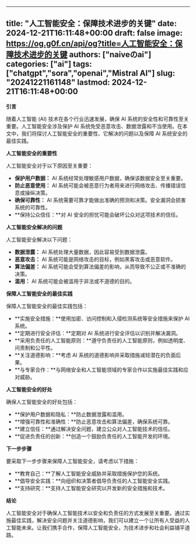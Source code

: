 
---
title: "人工智能安全：保障技术进步的关键"
date: 2024-12-21T16:11:48+00:00
draft: false
image: https://og.g0f.cn/api/og?title=人工智能安全：保障技术进步的关键
authors: ["naiveのai"]
categories: ["ai"]
tags: ["chatgpt","sora","openai","Mistral AI"]
slug: "20241221161148"
lastmod: 2024-12-21T16:11:48+00:00
---
**引言**

随着人工智能 (AI) 技术在各个行业迅速发展，确保 AI 系统的安全性和可靠性至关重要。人工智能安全涉及保护 AI 系统免受恶意攻击、数据泄露和不当使用。在本文中，我们将探讨人工智能安全的重要性、它解决的问题以及保障 AI 系统安全的最佳实践。

**人工智能安全的重要性**

人工智能安全对于以下原因至关重要：

* **保护用户数据：** AI 系统经常处理敏感用户数据，确保该数据安全至关重要。
* **防止恶意使用：** AI 系统可能会被恶意行为者用来进行网络攻击、传播错误信息或操纵决策。
* **确保可靠性：** AI 系统需要可靠才能做出准确的预测和决策。安全漏洞会损害系统的可靠性。
* **保持公众信任：**对 AI 安全的担忧可能会破坏公众对这项技术的信任。

**人工智能安全解决的问题**

人工智能安全解决以下问题：

* **数据泄露：** AI 系统处理大量数据，因此容易受到数据泄露。
* **恶意攻击：** AI 系统可能是网络攻击的目标，例如黑客攻击或恶意软件。
* **算法偏差：** AI 系统可能会受到算法偏差的影响，从而导致不公正或不准确的决策。
* **滥用：** AI 系统可能会被滥用于非法或不道德的目的。

**保障人工智能安全的最佳实践**

保障人工智能安全的最佳实践包括：

* **实施安全措施：**使用加密、访问控制和入侵检测系统等安全措施来保护 AI 系统。
* **定期进行安全评估：**定期对 AI 系统进行安全评估以识别并解决漏洞。
* **采用负责任的人工智能原则：**遵守负责任的人工智能原则，例如透明度、问责制和公平性。
* **关注道德影响：**考虑 AI 系统的道德影响并采取措施减轻潜在的负面后果。
* **与专家合作：**与网络安全和人工智能领域的专家合作以实施最佳实践和应对威胁。

**人工智能安全的好处**

确保人工智能安全的好处包括：

* **保护用户数据和隐私：**防止数据泄露和滥用。
* **增强可靠性和准确性：**防止恶意攻击和算法偏差，确保系统可靠。
* **建立信任：**通过解决安全问题，建立公众对人工智能技术的信任。
* **促进负责任的创新：**创造一个鼓励负责任的人工智能开发的环境。

**下一步步骤**

要采取下一步步骤来保障人工智能安全，请考虑以下措施：

* **教育自己：**了解人工智能安全威胁并采取措施保护您的系统。
* **倡导安全实践：**向组织和决策者倡导负责任的人工智能安全实践。
* **支持研究：**支持人工智能安全研究以开发新的安全措施和技术。

**结论**

人工智能安全对于确保人工智能技术以安全和负责任的方式发展至关重要。通过实施最佳实践，解决安全问题并关注道德影响，我们可以建立一个让所有人受益的人工智能未来。让我们携手合作，保障人工智能安全，为技术进步和社会利益铺平道路。